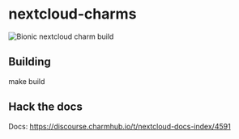 # nextcloud-charms


![Bionic nextcloud charm build](https://github.com/nextcloud-charmers/nextcloud-charms/actions/workflows/build-test-nextcloud.yml/badge.svg)

## Building
make build

## Hack the docs

Docs: https://discourse.charmhub.io/t/nextcloud-docs-index/4591

